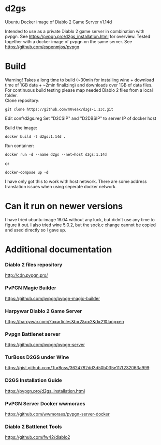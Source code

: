 # d2gs
Ubuntu Docker image of Diablo 2 Game Server v1.14d

Intended to use as a private Diablo 2 game server in combination with pvpgn. See https://pvpgn.pro/d2gs_installation.html for overview. 
Tested together with a docker image of pvpgn on the same server. See https://github.com/espenmjos/pvpgn

# Build 
Warning! Takes a long time to build (~30min for installing wine + download time of 1GB data + ~2min finalizing) and downloads over 1GB of data files. For continuous build testing please map needed Diablo 2 files from a local folder.  
Clone repository:
```
git clone https://github.com/m0veax/d2gs-1.13c.git
```
Edit conf/d2gs.reg 
Set "D2CSIP" and "D2DBSIP" to server IP of docker host

Build the image: 
```
docker build -t d2gs:1.14d .
```

Run container:
```
docker run -d --name d2gs --net=host d2gs:1.14d
```
or
```
docker-compose up -d
```
I have only got this to work with host network. There are some address translation issues when using seperate docker network.

# Can it run on newer versions
I have tried ubuntu image 18.04 without any luck, but didn't use any time to figure it out. 
I also tried wine 5.0.2, but the sock.c change cannot be copied and used directly so I gave up. 

# Additional documentation

### Diablo 2 files repository
http://cdn.pvpgn.pro/

### PvPGN Magic Builder
https://github.com/pvpgn/pvpgn-magic-builder

### Harpywar Diablo 2 Game Server 
https://harpywar.com/?a=articles&b=2&c=2&d=21&lang=en

### Pvpgn Battlenet server
https://github.com/pvpgn/pvpgn-server

### TurBoss D2GS under Wine
https://gist.github.com/TurBoss/3624782dd3d50b035e117f232063a999

### D2GS Installation Guide
https://pvpgn.pro/d2gs_installation.html

### PvPGN Server Docker wwmoraes
https://github.com/wwmoraes/pvpgn-server-docker

### Diablo 2 Battlenet Tools
https://github.com/fw42/diablo2
